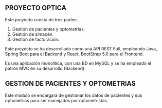 ## PROYECTO OPTICA
Este proyecto consta de tres partes:

 1. Gestión de pacientes y optometrías.
 2. Gestión de almacén.
 3. Gestión de facturación.

Este proyecto se ha desarrollado como una API REST Full, empleando Java,  Spring Boot para el Backend y React, BootStrap 5.0 para el Frontend.

Es una aplicación monolítica, con una BD en MySQL y se ha empleado el patrón MVC en su desarrollo (Backend).


## GESTION DE PACIENTES Y OPTOMETRIAS
Este módulo se encargara de gestionar los datos de pacientes y sus optometrías para ser manejados por optometristas.




